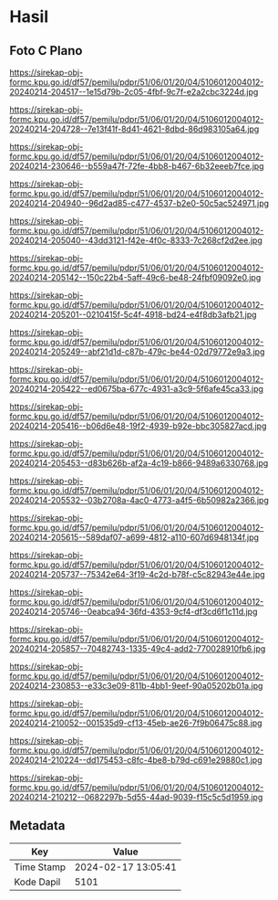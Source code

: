 # Hasil

## Foto C Plano

https://sirekap-obj-formc.kpu.go.id/df57/pemilu/pdpr/51/06/01/20/04/5106012004012-20240214-204517--1e15d79b-2c05-4fbf-9c7f-e2a2cbc3224d.jpg

https://sirekap-obj-formc.kpu.go.id/df57/pemilu/pdpr/51/06/01/20/04/5106012004012-20240214-204728--7e13f41f-8d41-4621-8dbd-86d983105a64.jpg

https://sirekap-obj-formc.kpu.go.id/df57/pemilu/pdpr/51/06/01/20/04/5106012004012-20240214-230646--b559a47f-72fe-4bb8-b467-6b32eeeb7fce.jpg

https://sirekap-obj-formc.kpu.go.id/df57/pemilu/pdpr/51/06/01/20/04/5106012004012-20240214-204940--96d2ad85-c477-4537-b2e0-50c5ac524971.jpg

https://sirekap-obj-formc.kpu.go.id/df57/pemilu/pdpr/51/06/01/20/04/5106012004012-20240214-205040--43dd3121-f42e-4f0c-8333-7c268cf2d2ee.jpg

https://sirekap-obj-formc.kpu.go.id/df57/pemilu/pdpr/51/06/01/20/04/5106012004012-20240214-205142--150c22b4-5aff-49c6-be48-24fbf09092e0.jpg

https://sirekap-obj-formc.kpu.go.id/df57/pemilu/pdpr/51/06/01/20/04/5106012004012-20240214-205201--0210415f-5c4f-4918-bd24-e4f8db3afb21.jpg

https://sirekap-obj-formc.kpu.go.id/df57/pemilu/pdpr/51/06/01/20/04/5106012004012-20240214-205249--abf21d1d-c87b-479c-be44-02d79772e9a3.jpg

https://sirekap-obj-formc.kpu.go.id/df57/pemilu/pdpr/51/06/01/20/04/5106012004012-20240214-205422--ed0675ba-677c-4931-a3c9-5f6afe45ca33.jpg

https://sirekap-obj-formc.kpu.go.id/df57/pemilu/pdpr/51/06/01/20/04/5106012004012-20240214-205416--b06d6e48-19f2-4939-b92e-bbc305827acd.jpg

https://sirekap-obj-formc.kpu.go.id/df57/pemilu/pdpr/51/06/01/20/04/5106012004012-20240214-205453--d83b626b-af2a-4c19-b866-9489a6330768.jpg

https://sirekap-obj-formc.kpu.go.id/df57/pemilu/pdpr/51/06/01/20/04/5106012004012-20240214-205532--03b2708a-4ac0-4773-a4f5-6b50982a2366.jpg

https://sirekap-obj-formc.kpu.go.id/df57/pemilu/pdpr/51/06/01/20/04/5106012004012-20240214-205615--589daf07-a699-4812-a110-607d6948134f.jpg

https://sirekap-obj-formc.kpu.go.id/df57/pemilu/pdpr/51/06/01/20/04/5106012004012-20240214-205737--75342e64-3f19-4c2d-b78f-c5c82943e44e.jpg

https://sirekap-obj-formc.kpu.go.id/df57/pemilu/pdpr/51/06/01/20/04/5106012004012-20240214-205746--0eabca94-36fd-4353-9cf4-df3cd6f1c11d.jpg

https://sirekap-obj-formc.kpu.go.id/df57/pemilu/pdpr/51/06/01/20/04/5106012004012-20240214-205857--70482743-1335-49c4-add2-770028910fb6.jpg

https://sirekap-obj-formc.kpu.go.id/df57/pemilu/pdpr/51/06/01/20/04/5106012004012-20240214-230853--e33c3e09-811b-4bb1-9eef-90a05202b01a.jpg

https://sirekap-obj-formc.kpu.go.id/df57/pemilu/pdpr/51/06/01/20/04/5106012004012-20240214-210052--001535d9-cf13-45eb-ae26-7f9b06475c88.jpg

https://sirekap-obj-formc.kpu.go.id/df57/pemilu/pdpr/51/06/01/20/04/5106012004012-20240214-210224--dd175453-c8fc-4be8-b79d-c691e29880c1.jpg

https://sirekap-obj-formc.kpu.go.id/df57/pemilu/pdpr/51/06/01/20/04/5106012004012-20240214-210212--0682297b-5d55-44ad-9039-f15c5c5d1959.jpg


## Metadata

| Key        | Value               |
| ---------- | ------------------- |
| Time Stamp | 2024-02-17 13:05:41 |
| Kode Dapil | 5101                |



